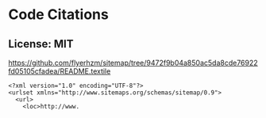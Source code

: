 # Code Citations

## License: MIT
https://github.com/flyerhzm/sitemap/tree/9472f9b04a850ac5da8cde76922fd05105cfadea/README.textile

```
<?xml version="1.0" encoding="UTF-8"?>
<urlset xmlns="http://www.sitemaps.org/schemas/sitemap/0.9">
  <url>
    <loc>http://www.
```

